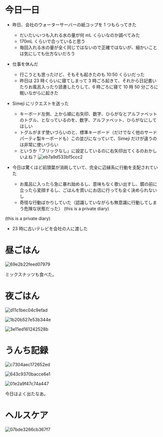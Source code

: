 # 今日一日
- 昨日、会社のウォーターサーバーの紙コップを 1 つもらってきた
    - だいたいいつも入れる水の量が何 mL くらいなのか調べてみた
    - 170mL くらいで合っていると思う
    - 毎回入れる水の量が全く同じではないので正確ではないが、細かいことは気にしても仕方ないだろう

- 仕事を休んだ
    - 行こうとも思ったけど、そもそも起きたのも 10:50 くらいだった
    - 昨日は 23 時くらいに寝てしまって 3 時ごろ起きて、それから日記書いたりお風呂入ったり読書したりして、6 時ごろに寝て 10 時 50 分ごろに眠いながらに起きた

- Simeji にリクエストを送った
    - キーボード左側、上から順に右矢印、数字、ひらがなとアルファベットのトグル、となっているのを、数字、アルファベット、ひらがなにしてほしい
    - トグルがまず使いづらいのと、標準キーボード（だけでなく他のサードパーティ製キーボードも）この並びになっていて、Simeji だけが違うのは非常に使いづらい
    - というか「フリックなし」に設定しているのに右矢印出てくるのおかしいよね？
![eb7a9d533bf5ccc2](/images/2019/11/eb7a9d533bf5ccc2.jpg)

- 今日は驚くほど前頭葉が消耗していて、完全に辺縁系に行動を支配されていた
    - お風呂に入ったら急に暴れ始めるし、意味もなく歌い出すし、鏡の前に立ったら変顔するし、ごはんを買いにお店に行っても全く決められないし
    - 奇怪な行動ばかりしていた（認識していながらも無意識に行動してしまう危険な状態だった）
 (this is a private diary) 

 (this is a private diary) 

- 23 時に古いテレビを会社の人に渡した

# 昼ごはん
![69e2b22feed07979](/images/2019/11/69e2b22feed07979.jpg)

ミックスナッツも食べた。

# 夜ごはん
![d11c1bec04c9efad](/images/2019/11/d11c1bec04c9efad.jpg)

![1b20b527e53b344e](/images/2019/11/1b20b527e53b344e.jpg)

![3e11ed161242528b](/images/2019/11/3e11ed161242528b.jpg)

# うんち記録
![c7304aec172652ed](/images/2019/11/c7304aec172652ed.png)

![643c9370bacce6e1](/images/2019/11/643c9370bacce6e1.png)

![01e2a9f47c74a447](/images/2019/11/01e2a9f47c74a447.png)

今日はよく出たなあ。

# ヘルスケア
![07bde3266cb367f7](/images/2019/11/07bde3266cb367f7.png)
